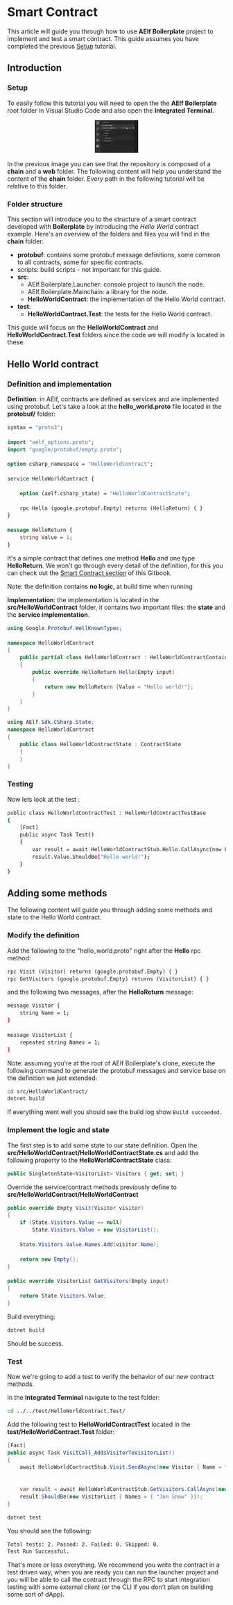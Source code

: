 # Smart Contract

This article will guide you through how to use **AElf Boilerplate** project to implement and test a smart contract. This guide assumes you have completed the previous [Setup](setup.md) tutorial.

## Introduction

### Setup

To easily follow this tutorial you will need to open the the **AElf Boilerplate** root folder in Visual Studio Code and also open the **Integrated Terminal**.

<p align="center">
  <img src="aelf-root.png" width="100">
</p>

In the previous image you can see that the repository is composed of a **chain** and a **web** folder. The following content will help you understand the content of the **chain** folder. Every path in the following tutorial will be relative to this folder.

### Folder structure

This section will introduce you to the structure of a smart contract developed with **Boilerplate** by introducing the *Hello World*  contract example. Here's an overview of the folders and files you will find in the **chain** folder:

- **protobuf**: contains some protobuf message definitions, some common to all contracts, some for specific contracts.
- scripts: build scripts - not important for this guide.
- **src**:
  - AElf.Boilerplate.Launcher: console project to launch the node.
  - AElf.Boilerplate.Mainchain: a library for the node.
  - **HelloWorldContract**: the implementation of the Hello World contract.
- **test**:
  - **HelloWorldContract.Test**: the tests for the Hello World contract.

This guide will focus on the **HelloWorldContract** and **HelloWorldContract.Test** folders since the code we will modify is located in these.

## Hello World contract

### Definition and implementation

**Definition**: in AElf, contracts are defined as services and are implemented using protobuf. Let's take a look at the **hello_world.proto** file located in the **protobuf/** folder:

```protobuf
syntax = "proto3";

import "aelf_options.proto";
import "google/protobuf/empty.proto";

option csharp_namespace = "HelloWorldContract";

service HelloWorldContract {

    option (aelf.csharp_state) = "HelloWorldContractState";

    rpc Hello (google.protobuf.Empty) returns (HelloReturn) { }
}

message HelloReturn {
    string Value = 1;
}
```

It's a simple contract that defines one method **Hello** and one type **HelloReturn**. We won't go through every detail of the definition, for this you can check out the [Smart Contract section](../../Contract/main.md) of this Gitbook.

Note: the definition contains **no logic**, at build time when running 

**Implementation**: the implementation is located in the **src/HelloWorldContract** folder, it contains two important files: the **state** and the **service implementation**.

```csharp
using Google.Protobuf.WellKnownTypes;

namespace HelloWorldContract
{
    public partial class HelloWorldContract : HelloWorldContractContainer.HelloWorldContractBase
    {
        public override HelloReturn Hello(Empty input)
        {
            return new HelloReturn {Value = "Hello world!"};
        }
    }
}
```

```csharp
using AElf.Sdk.CSharp.State;
namespace HelloWorldContract
{
    public class HelloWorldContractState : ContractState
    {
    }
}
```

### Testing

Now lets look at the test :

```bash
public class HelloWorldContractTest : HelloWorldContractTestBase
{
    [Fact]
    public async Task Test()
    {
        var result = await HelloWorldContractStub.Hello.CallAsync(new Empty());
        result.Value.ShouldBe("Hello world!");
    }
}
```

## Adding some methods

The following content will guide you through adding some methods and state to the Hello World contract.

### Modify the definition

Add the following to the "hello_world.proto" right after the **Hello** rpc method:

```protobuf
rpc Visit (Visitor) returns (google.protobuf.Empty) { }
rpc GetVisitors (google.protobuf.Empty) returns (VisitorList) { }
```

and the following two messages, after the **HelloReturn** message:

```bash
message Visitor {
    string Name = 1;
}

message VisitorList {
    repeated string Names = 1;
}
```

Note: assuming you're at the root of AElf Boilerplate's clone, execute the following command to generate the protobuf messages and service base on the definition we just extended:

```bash
cd src/HelloWorldContract/
dotnet build
```

If everything went well you should see the build log show ```Build succeeded.```

### Implement the logic and state

The first step is to add some state to our state definition. Open the **src/HelloWorldContract/HelloWorldContractState.cs** and add the following property to the **HelloWorldContractState** class:

```csharp
public SingletonState<VisitorList> Visitors { get; set; }
```

Override the service/contract methods previously define to **src/HelloWorldContract/HelloWorldContract**

```csharp
public override Empty Visit(Visitor visitor)
{
    if (State.Visitors.Value == null)
        State.Visitors.Value = new VisitorList();
            
    State.Visitors.Value.Names.Add(visitor.Name);
    
    return new Empty();
}

public override VisitorList GetVisitors(Empty input)
{
    return State.Visitors.Value;
}

```

Build everything:

```bash
dotnet build
```

Should be success.

### Test

Now we're going to add a test to verify the behavior of our new contract methods.

In the **Integrated Terminal** navigate to the test folder: 

```bash
cd ../../test/HelloWorldContract.Test/
```

Add the following test to **HelloWorldContractTest** located in the **test/HelloWorldContract.Test** folder:

```csharp
[Fact]
public async Task VisitCall_AddsVisitorToVisitorList()
{
    await HelloWorldContractStub.Visit.SendAsync(new Visitor { Name = "Jon Snow"});


    var result = await HelloWorldContractStub.GetVisitors.CallAsync(new Empty());
    result.ShouldBe(new VisitorList { Names = { "Jon Snow" }});
}
```

```bash
dotnet test
```

You should see the following: 

```bash
Total tests: 2. Passed: 2. Failed: 0. Skipped: 0.
Test Run Successful.
```

<!-- ### MoreTesting

This way you can test your contract without running the node and test your scenarios programmaticaly. This will you most of AElfs internals so it's a very complete test. 
Here the logic is simple, but it gives you the idea. On your contract stub you can call any method on the contract.

Define a module:

```bash 
public override void ConfigureServices(ServiceConfigurationContext context)
{
    base.ConfigureServices(context);
                
    Configure<RunnerOptions>(o => { o.SdkDir = Path.GetDirectoryName(typeof(HelloWorldContractTestModule).Assembly.Location); });
    context.Services.AddSingleton<IRefBlockInfoProvider, RefBlockInfoProvider>();
}
``` -->

That's more or less everything. We recommend you write the contract in a test driven way, when you are ready you can run the launcher project and you will be able to call the contract through the RPC to start integration testing with some external client (or the CLI if you don't plan on building some sort of dApp).